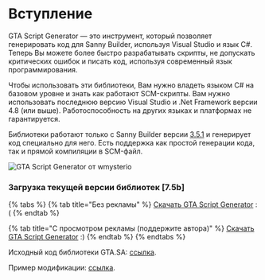 # Вступление

GTA Script Generator — это инструмент, который позволяет генерировать код для Sanny Builder, используя Visual Studio и язык C#. Теперь Вы можете более быстро разрабатывать скрипты, не допускать критических ошибок и писать код, используя современный язык программирования.

Чтобы использовать эти библиотеки, Вам нужно владеть языком C# на базовом уровне и знать как работают SCM-скрипты. Вам нужно использовать последнюю версию Visual Studio и .Net Framework версии 4.8 (или выше). Работоспособность на других языках и платформах не гарантируется.

Библиотеки работают только с Sanny Builder версии [3.5.1](https://public.sannybuilder.com/archive/SannyBuilder-v3.5.1.exe) и генерирует код специально для него. Есть поддержка как простой генерации кода, так и прямой компиляции в SCM-файл.

![GTA Script Generator от wmysterio](.gitbook/assets/gtasg\_screen.png)

### Загрузка текущей версии библиотек \[7.5b]

{% tabs %}
{% tab title="Без рекламы" %}
[Скачать GTA Script Generator](http://ru-script.3dn.ru/load/0-0-0-696-20) :(
{% endtab %}

{% tab title="С просмотром рекламы (поддержите автора)" %}
[Скачать GTA Script Generator](http://q32.ru/4155/http://ru-script.3dn.ru/load/0-0-0-696-20) :)
{% endtab %}
{% endtabs %}

Исходный код библиотеки GTA.SA: [ссылка](https://github.com/wmysterio/gta-script-generator).

Пример модификации: [ссылка](https://github.com/wmysterio/GTA-SA\_Project-Unknown).
